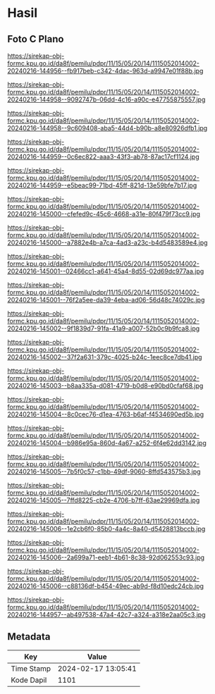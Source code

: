 # Hasil

## Foto C Plano

https://sirekap-obj-formc.kpu.go.id/da8f/pemilu/pdpr/11/15/05/20/14/1115052014002-20240216-144956--fb917beb-c342-4dac-963d-a9947e01f88b.jpg

https://sirekap-obj-formc.kpu.go.id/da8f/pemilu/pdpr/11/15/05/20/14/1115052014002-20240216-144958--9092747b-06dd-4c16-a90c-e47755875557.jpg

https://sirekap-obj-formc.kpu.go.id/da8f/pemilu/pdpr/11/15/05/20/14/1115052014002-20240216-144958--9c609408-aba5-44d4-b90b-a8e80926dfb1.jpg

https://sirekap-obj-formc.kpu.go.id/da8f/pemilu/pdpr/11/15/05/20/14/1115052014002-20240216-144959--0c6ec822-aaa3-43f3-ab78-87ac17cf1124.jpg

https://sirekap-obj-formc.kpu.go.id/da8f/pemilu/pdpr/11/15/05/20/14/1115052014002-20240216-144959--e5beac99-71bd-45ff-821d-13e59bfe7b17.jpg

https://sirekap-obj-formc.kpu.go.id/da8f/pemilu/pdpr/11/15/05/20/14/1115052014002-20240216-145000--cfefed9c-45c6-4668-a31e-80f479f73cc9.jpg

https://sirekap-obj-formc.kpu.go.id/da8f/pemilu/pdpr/11/15/05/20/14/1115052014002-20240216-145000--a7882e4b-a7ca-4ad3-a23c-b4d5483589e4.jpg

https://sirekap-obj-formc.kpu.go.id/da8f/pemilu/pdpr/11/15/05/20/14/1115052014002-20240216-145001--02466cc1-a641-45a4-8d55-02d69dc977aa.jpg

https://sirekap-obj-formc.kpu.go.id/da8f/pemilu/pdpr/11/15/05/20/14/1115052014002-20240216-145001--76f2a5ee-da39-4eba-ad06-56d48c74029c.jpg

https://sirekap-obj-formc.kpu.go.id/da8f/pemilu/pdpr/11/15/05/20/14/1115052014002-20240216-145002--9f1839d7-91fa-41a9-a007-52b0c9b9fca8.jpg

https://sirekap-obj-formc.kpu.go.id/da8f/pemilu/pdpr/11/15/05/20/14/1115052014002-20240216-145002--37f2a631-379c-4025-b24c-1eec8ce7db41.jpg

https://sirekap-obj-formc.kpu.go.id/da8f/pemilu/pdpr/11/15/05/20/14/1115052014002-20240216-145003--b8aa335a-d081-4719-b0d8-e90bd0cfaf68.jpg

https://sirekap-obj-formc.kpu.go.id/da8f/pemilu/pdpr/11/15/05/20/14/1115052014002-20240216-145004--8c0cec76-d1ea-4763-b6af-f4534690ed5b.jpg

https://sirekap-obj-formc.kpu.go.id/da8f/pemilu/pdpr/11/15/05/20/14/1115052014002-20240216-145004--b986e95a-860d-4a67-a252-6f4e62dd3142.jpg

https://sirekap-obj-formc.kpu.go.id/da8f/pemilu/pdpr/11/15/05/20/14/1115052014002-20240216-145005--7b5f0c57-c1bb-49df-9060-8ffd543575b3.jpg

https://sirekap-obj-formc.kpu.go.id/da8f/pemilu/pdpr/11/15/05/20/14/1115052014002-20240216-145005--7ffd8225-cb2e-4706-b7ff-63ae29969dfa.jpg

https://sirekap-obj-formc.kpu.go.id/da8f/pemilu/pdpr/11/15/05/20/14/1115052014002-20240216-145006--1e2cb6f0-85b0-4a4c-8a40-d5428813bccb.jpg

https://sirekap-obj-formc.kpu.go.id/da8f/pemilu/pdpr/11/15/05/20/14/1115052014002-20240216-145006--2a699a71-eeb1-4b61-8c38-92d062553c93.jpg

https://sirekap-obj-formc.kpu.go.id/da8f/pemilu/pdpr/11/15/05/20/14/1115052014002-20240216-145006--c88136df-b454-49ec-ab9d-f8d10edc24cb.jpg

https://sirekap-obj-formc.kpu.go.id/da8f/pemilu/pdpr/11/15/05/20/14/1115052014002-20240216-144957--ab497538-47a4-42c7-a324-a318e2aa05c3.jpg


## Metadata

| Key        | Value               |
| ---------- | ------------------- |
| Time Stamp | 2024-02-17 13:05:41 |
| Kode Dapil | 1101                |



